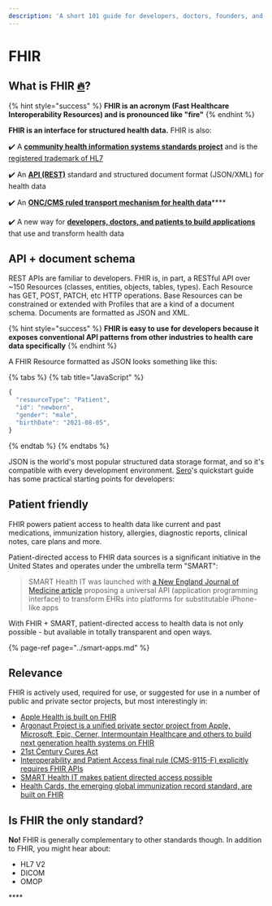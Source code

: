 ```yaml
---
description: 'A short 101 guide for developers, doctors, founders, and patients'
---
```


# FHIR

## What is FHIR [🔥](https://emojipedia.org/fire/)?

{% hint style="success" %}
**FHIR is an acronym \(Fast Healthcare Interoperability Resources\) and is pronounced like "fire"**
{% endhint %}

**FHIR is an interface for structured health data.** FHIR is also:

✔️ A [**community health information systems standards project**](https://www.hl7.org/fhir/) and is the [registered trademark of HL7](http://www.hl7.org/index.cfm)

✔️ An [**API \(REST\)**](https://www.hl7.org/fhir/http.html) standard and structured document format \(JSON/XML\) for health data

✔️ An [**ONC/CMS ruled transport mechanism for health data**](https://www.healthit.gov/topic/standards-technology/standards/fhir-fact-sheets)\*\*\*\*

✔️ A new way for [**developers, doctors, and patients to build applications**](https://www.automatemedical.com/) that use and transform health data

## API + document schema

REST APIs are familiar to developers. FHIR is, in part, a RESTful API over ~150 Resources \(classes, entities, objects, tables, types\). Each Resource has GET, POST, PATCH, etc HTTP operations. Base Resources can be constrained or extended with Profiles that are a kind of a document schema. Documents are formatted as JSON and XML.

{% hint style="success" %}
**FHIR is easy to use for developers because it exposes conventional API patterns from other industries to health care data specifically**
{% endhint %}

A FHIR Resource formatted as JSON looks something like this:

{% tabs %}
{% tab title="JavaScript" %}
```javascript
{
  "resourceType": "Patient",
  "id": "newborn",
  "gender": "male",
  "birthDate": "2021-08-05",
}
```
{% endtab %}
{% endtabs %}

JSON is the world's most popular structured data storage format, and so it's compatible with every development environment. [Sero](https://docs.sero.run/)'s quickstart guide has some practical starting points for developers:

## Patient friendly

FHIR powers patient access to health data like current and past medications, immunization history, allergies, diagnostic reports, clinical notes, care plans and more. 

Patient-directed access to FHIR data sources is a significant initiative in the United States and operates under the umbrella term "SMART":

> SMART Health IT was launched with [a New England Journal of Medicine article](https://www.nejm.org/doi/full/10.1056/NEJMp0900411) proposing a universal API \(application programming interface\) to transform EHRs into platforms for substitutable iPhone-like apps

With FHIR + SMART, patient-directed access to health data is not only possible - but available in totally transparent and open ways.

{% page-ref page="../smart-apps.md" %}

## Relevance

FHIR is actively used, required for use, or suggested for use in a number of public and private sector projects, but most interestingly in:

* [Apple Health is built on FHIR](https://www.apple.com/healthcare/health-records/)
* [Argonaut Project is a unified private sector project from Apple, Microsoft, Epic, Cerner, Intermountain Healthcare and others to build next generation health systems on FHIR](https://argonautwiki.hl7.org/w/images/argonautwiki.hl7.org/1/17/Argonaut_Project_Background_and_Overview_Presentation.pdf)
* [21st Century Cures Act](https://www.healthit.gov/curesrule/)
* [Interoperability and Patient Access final rule \(CMS-9115-F\) explicitly requires FHIR APIs](https://www.cms.gov/Regulations-and-Guidance/Guidance/Interoperability/index#CMS-Interoperability-and-Patient-Access-Final-Rule) 
* [SMART Health IT makes patient directed access possible](https://smarthealthit.org/)
* [Health Cards, the emerging global immunization record standard, are built on FHIR](https://smarthealth.cards/)

## Is FHIR the only standard?

**No!** FHIR is generally complementary to other standards though. In addition to FHIR, you might hear about:

* HL7 V2
* DICOM
* OMOP

\*\*\*\*











